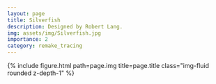 ```yaml
---
layout: page
title: Silverfish
description: Designed by Robert Lang.
img: assets/img/Silverfish.jpg
importance: 2
category: remake_tracing
---
```


<div class="row">
    <div class="col-sm mt-3 mt-md-0">
        {% include figure.html path=page.img title=page.title class="img-fluid rounded z-depth-1" %}
    </div>
</div>